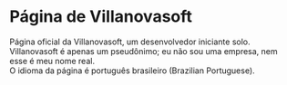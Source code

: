 # Página de Villanovasoft
Página oficial da Villanovasoft, um desenvolvedor iniciante solo.<br>
Villanovasoft é apenas um pseudônimo; eu não sou uma empresa, nem esse é meu nome real.<br>
O idioma da página é português brasileiro (Brazilian Portuguese).
